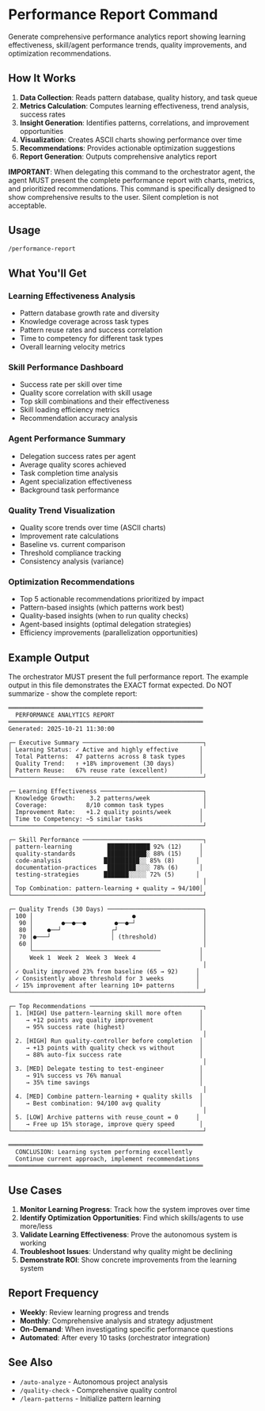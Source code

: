 # Performance Report Command

Generate comprehensive performance analytics report showing learning effectiveness, skill/agent performance trends, quality improvements, and optimization recommendations.

## How It Works

1. **Data Collection**: Reads pattern database, quality history, and task queue
2. **Metrics Calculation**: Computes learning effectiveness, trend analysis, success rates
3. **Insight Generation**: Identifies patterns, correlations, and improvement opportunities
4. **Visualization**: Creates ASCII charts showing performance over time
5. **Recommendations**: Provides actionable optimization suggestions
6. **Report Generation**: Outputs comprehensive analytics report

**IMPORTANT**: When delegating this command to the orchestrator agent, the agent MUST present the complete performance report with charts, metrics, and prioritized recommendations. This command is specifically designed to show comprehensive results to the user. Silent completion is not acceptable.

## Usage

```bash
/performance-report
```

## What You'll Get

### Learning Effectiveness Analysis
- Pattern database growth rate and diversity
- Knowledge coverage across task types
- Pattern reuse rates and success correlation
- Time to competency for different task types
- Overall learning velocity metrics

### Skill Performance Dashboard
- Success rate per skill over time
- Quality score correlation with skill usage
- Top skill combinations and their effectiveness
- Skill loading efficiency metrics
- Recommendation accuracy analysis

### Agent Performance Summary
- Delegation success rates per agent
- Average quality scores achieved
- Task completion time analysis
- Agent specialization effectiveness
- Background task performance

### Quality Trend Visualization
- Quality score trends over time (ASCII charts)
- Improvement rate calculations
- Baseline vs. current comparison
- Threshold compliance tracking
- Consistency analysis (variance)

### Optimization Recommendations
- Top 5 actionable recommendations prioritized by impact
- Pattern-based insights (which patterns work best)
- Quality-based insights (when to run quality checks)
- Agent-based insights (optimal delegation strategies)
- Efficiency improvements (parallelization opportunities)

## Example Output

The orchestrator MUST present the full performance report. The example output in this file demonstrates the EXACT format expected. Do NOT summarize - show the complete report:

```
═══════════════════════════════════════════════════════
  PERFORMANCE ANALYTICS REPORT
═══════════════════════════════════════════════════════
Generated: 2025-10-21 11:30:00

┌─ Executive Summary ──────────────────────────────────┐
│ Learning Status: ✓ Active and highly effective      │
│ Total Patterns:  47 patterns across 8 task types    │
│ Quality Trend:   ↑ +18% improvement (30 days)       │
│ Pattern Reuse:   67% reuse rate (excellent)         │
└──────────────────────────────────────────────────────┘

┌─ Learning Effectiveness ─────────────────────────────┐
│ Knowledge Growth:    3.2 patterns/week               │
│ Coverage:           8/10 common task types           │
│ Improvement Rate:   +1.2 quality points/week        │
│ Time to Competency: ~5 similar tasks                │
└──────────────────────────────────────────────────────┘

┌─ Skill Performance ──────────────────────────────────┐
│ pattern-learning          ████████████ 92% (12)     │
│ quality-standards         ███████████░ 88% (15)     │
│ code-analysis            ██████████░░ 85% (8)      │
│ documentation-practices   ████████░░░░ 78% (6)      │
│ testing-strategies       ███████░░░░░ 72% (5)      │
│                                                      │
│ Top Combination: pattern-learning + quality → 94/100│
└──────────────────────────────────────────────────────┘

┌─ Quality Trends (30 Days) ───────────────────────────┐
│ 100 │                            ●                   │
│  90 │        ●──●──●        ●──●─┘                   │
│  80 │    ●──┘              ┌┘                        │
│  70 │●───┘                 │ (threshold)             │
│  60 │                                                │
│     └────────────────────────────────────           │
│     Week 1  Week 2  Week 3  Week 4                  │
│                                                      │
│ ✓ Quality improved 23% from baseline (65 → 92)     │
│ ✓ Consistently above threshold for 3 weeks         │
│ ✓ 15% improvement after learning 10+ patterns      │
└──────────────────────────────────────────────────────┘

┌─ Top Recommendations ────────────────────────────────┐
│ 1. [HIGH] Use pattern-learning skill more often     │
│    → +12 points avg quality improvement             │
│    → 95% success rate (highest)                     │
│                                                      │
│ 2. [HIGH] Run quality-controller before completion  │
│    → +13 points with quality check vs without       │
│    → 88% auto-fix success rate                      │
│                                                      │
│ 3. [MED] Delegate testing to test-engineer          │
│    → 91% success vs 76% manual                      │
│    → 35% time savings                               │
│                                                      │
│ 4. [MED] Combine pattern-learning + quality skills  │
│    → Best combination: 94/100 avg quality           │
│                                                      │
│ 5. [LOW] Archive patterns with reuse_count = 0     │
│    → Free up 15% storage, improve query speed       │
└──────────────────────────────────────────────────────┘

═══════════════════════════════════════════════════════
  CONCLUSION: Learning system performing excellently
  Continue current approach, implement recommendations
═══════════════════════════════════════════════════════
```

## Use Cases

1. **Monitor Learning Progress**: Track how the system improves over time
2. **Identify Optimization Opportunities**: Find which skills/agents to use more/less
3. **Validate Learning Effectiveness**: Prove the autonomous system is working
4. **Troubleshoot Issues**: Understand why quality might be declining
5. **Demonstrate ROI**: Show concrete improvements from the learning system

## Report Frequency

- **Weekly**: Review learning progress and trends
- **Monthly**: Comprehensive analysis and strategy adjustment
- **On-Demand**: When investigating specific performance questions
- **Automated**: After every 10 tasks (orchestrator integration)

## See Also

- `/auto-analyze` - Autonomous project analysis
- `/quality-check` - Comprehensive quality control
- `/learn-patterns` - Initialize pattern learning
